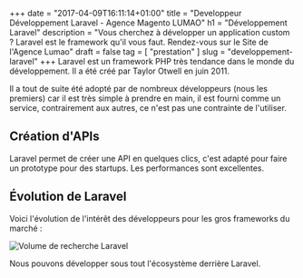 +++
date = "2017-04-09T16:11:14+01:00"
title = "Developpeur Développement Laravel - Agence Magento LUMAO"
h1 = "Développement Laravel"
description = "Vous cherchez à développer un application custom ? Laravel est le framework qu'il vous faut. Rendez-vous sur le Site de l'Agence Lumao"
draft = false
tag = [ "prestation" ]
slug = "developpement-laravel"
+++
Laravel est un framework PHP très tendance dans le monde du développement. Il a été créé par Taylor Otwell en juin 2011.

Il a tout de suite été adopté par de nombreux développeurs (nous les premiers) car il est très simple à prendre en main, il est fourni comme un service,
contrairement aux autres, ce n'est pas une contrainte de l'utiliser.

<div class="title-block ">
    <h2 class="title-big">
        Création d'APIs
    </h2>
</div>
Laravel permet de créer une API en quelques clics, c'est adapté pour faire un prototype
pour des startups. Les performances sont excellentes.
<div class="title-block ">
    <h2 class="title-big">
        Évolution de Laravel
    </h2>
</div>
Voici l'évolution de l'intérêt des développeurs pour les gros frameworks du marché :

![Volume de recherche Laravel](/images/developpement-laravel/recherche-laravel.png)

Nous pouvons développer sous tout l'écosystème derrière Laravel.
